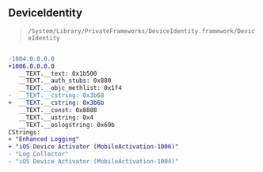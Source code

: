 ## DeviceIdentity

> `/System/Library/PrivateFrameworks/DeviceIdentity.framework/DeviceIdentity`

```diff

-1004.0.0.0.0
+1006.0.0.0.0
   __TEXT.__text: 0x1b500
   __TEXT.__auth_stubs: 0x880
   __TEXT.__objc_methlist: 0x1f4
-  __TEXT.__cstring: 0x3b68
+  __TEXT.__cstring: 0x3b6b
   __TEXT.__const: 0x8888
   __TEXT.__ustring: 0x4
   __TEXT.__oslogstring: 0x69b
CStrings:
+ "Enhanced Logging"
+ "iOS Device Activator (MobileActivation-1006)"
- "Log Collector"
- "iOS Device Activator (MobileActivation-1004)"

```
